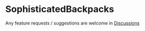 # SophisticatedBackpacks

Any feature requests / suggestions are welcome in [Discussions](https://github.com/Salandora/SophisticatedBackpacks/discussions)
